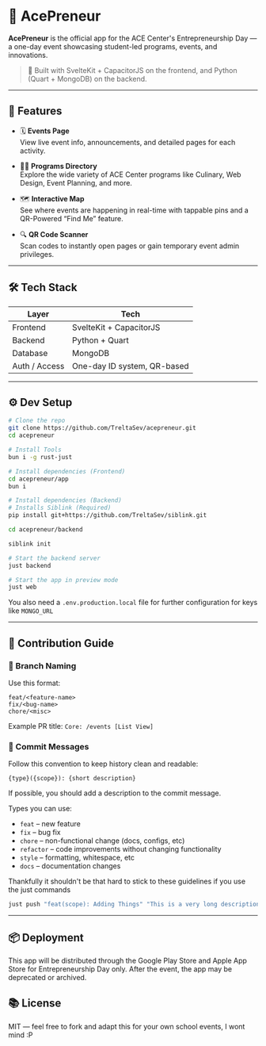 # 🧠 AcePreneur

**AcePreneur** is the official app for the ACE Center's Entrepreneurship Day — a one-day event showcasing student-led programs, events, and innovations.

> 🚀 Built with SvelteKit + CapacitorJS on the frontend, and Python (Quart + MongoDB) on the backend.

---

## 📲 Features

- 🗓 **Events Page**  
  View live event info, announcements, and detailed pages for each activity.

- 🧑‍🍳 **Programs Directory**  
  Explore the wide variety of ACE Center programs like Culinary, Web Design, Event Planning, and more.

- 🗺 **Interactive Map**  
  See where events are happening in real-time with tappable pins and a QR-Powered “Find Me” feature.

- 🔍 **QR Code Scanner**  
  Scan codes to instantly open pages or gain temporary event admin privileges.

---

## 🛠 Tech Stack

| Layer         | Tech                         |
|---------------|------------------------------|
| Frontend      | SvelteKit + CapacitorJS      |
| Backend       | Python + Quart               |
| Database      | MongoDB                      |
| Auth / Access | One-day ID system, QR-based  |

---

## ⚙️ Dev Setup

```bash
# Clone the repo
git clone https://github.com/TreltaSev/acepreneur.git
cd acepreneur

# Install Tools
bun i -g rust-just

# Install dependencies (Frontend)
cd acepreneur/app
bun i

# Install dependencies (Backend)
# Installs Siblink (Required)
pip install git+https://github.com/TreltaSev/siblink.git

cd acepreneur/backend

siblink init

# Start the backend server
just backend

# Start the app in preview mode
just web
```
You also need a `.env.production.local` file for further configuration for keys like `MONGO_URL`

---

## 👷 Contribution Guide

### 🔀 Branch Naming
Use this format:

```php-template
feat/<feature-name>
fix/<bug-name>
chore/<misc>
```

Example PR title:
`Core: /events [List View]`

### 📝 Commit Messages
Follow this convention to keep history clean and readable:

```php-template
{type}({scope}): {short description}
```

If possible, you should add a description to the commit message.

Types you can use:
- `feat` – new feature
- `fix` – bug fix
- `chore` – non-functional change (docs, configs, etc)
- `refactor` – code improvements without changing functionality
- `style` – formatting, whitespace, etc
- `docs` – documentation changes


Thankfully it shouldn't be that hard to stick to these guidelines if you use the just commands
```bash
just push "feat(scope): Adding Things" "This is a very long description"
```

---


## 📦 Deployment

This app will be distributed through the Google Play Store and Apple App Store for Entrepreneurship Day only. After the event, the app may be deprecated or archived.

## 📚 License

MIT — feel free to fork and adapt this for your own school events, I wont mind :P